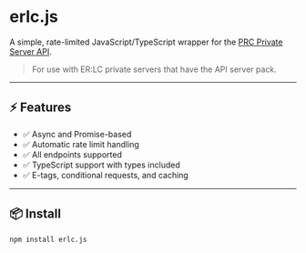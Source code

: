 # erlc.js

A simple, rate-limited JavaScript/TypeScript wrapper for the [PRC Private Server API](https://apidocs.policeroleplay.community/).

> For use with ER:LC private servers that have the API server pack.

---

## ⚡ Features

- ✅ Async and Promise-based
- ✅ Automatic rate limit handling
- ✅ All endpoints supported
- ✅ TypeScript support with types included
- ✅ E-tags, conditional requests, and caching

---

## 📦 Install

```bash
npm install erlc.js

